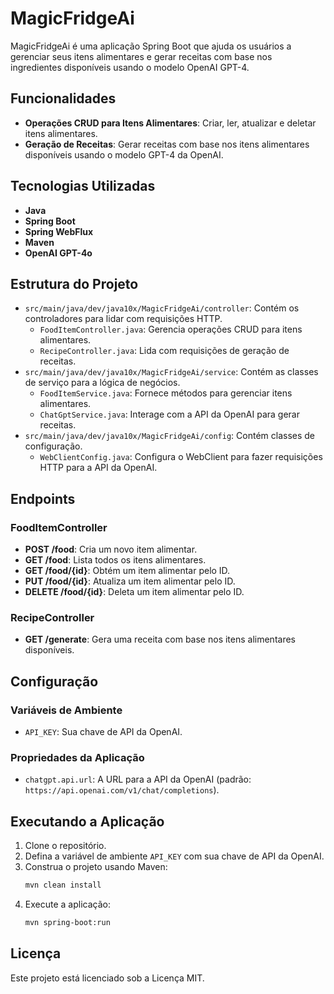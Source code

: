 # MagicFridgeAi

MagicFridgeAi é uma aplicação Spring Boot que ajuda os usuários a gerenciar seus itens alimentares e gerar receitas com base nos ingredientes disponíveis usando o modelo OpenAI GPT-4.

## Funcionalidades

- **Operações CRUD para Itens Alimentares**: Criar, ler, atualizar e deletar itens alimentares.
- **Geração de Receitas**: Gerar receitas com base nos itens alimentares disponíveis usando o modelo GPT-4 da OpenAI.

## Tecnologias Utilizadas

- **Java**
- **Spring Boot**
- **Spring WebFlux**
- **Maven**
- **OpenAI GPT-4o**

## Estrutura do Projeto

- `src/main/java/dev/java10x/MagicFridgeAi/controller`: Contém os controladores para lidar com requisições HTTP.
    - `FoodItemController.java`: Gerencia operações CRUD para itens alimentares.
    - `RecipeController.java`: Lida com requisições de geração de receitas.
- `src/main/java/dev/java10x/MagicFridgeAi/service`: Contém as classes de serviço para a lógica de negócios.
    - `FoodItemService.java`: Fornece métodos para gerenciar itens alimentares.
    - `ChatGptService.java`: Interage com a API da OpenAI para gerar receitas.
- `src/main/java/dev/java10x/MagicFridgeAi/config`: Contém classes de configuração.
    - `WebClientConfig.java`: Configura o WebClient para fazer requisições HTTP para a API da OpenAI.

## Endpoints

### FoodItemController

- **POST /food**: Cria um novo item alimentar.
- **GET /food**: Lista todos os itens alimentares.
- **GET /food/{id}**: Obtém um item alimentar pelo ID.
- **PUT /food/{id}**: Atualiza um item alimentar pelo ID.
- **DELETE /food/{id}**: Deleta um item alimentar pelo ID.

### RecipeController

- **GET /generate**: Gera uma receita com base nos itens alimentares disponíveis.

## Configuração

### Variáveis de Ambiente

- `API_KEY`: Sua chave de API da OpenAI.

### Propriedades da Aplicação

- `chatgpt.api.url`: A URL para a API da OpenAI (padrão: `https://api.openai.com/v1/chat/completions`).

## Executando a Aplicação

1. Clone o repositório.
2. Defina a variável de ambiente `API_KEY` com sua chave de API da OpenAI.
3. Construa o projeto usando Maven:
   ```sh
   mvn clean install
   ```
4. Execute a aplicação:
   ```sh
   mvn spring-boot:run
    ```
## Licença

Este projeto está licenciado sob a Licença MIT.